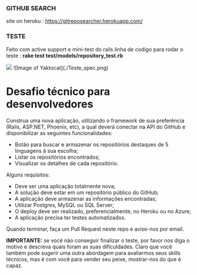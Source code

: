 ### GITHUB SEARCH

site on heroku : https://gitreposearcher.herokuapp.com/

### TESTE 

Feito com active support e mini-test do rails
linha de codigo para rodar o teste : **rake test test/models/repository_test.rb**

<img src="Test_spec.png" >
![Image of Yaktocat](./Teste_spec.png)



# Desafio técnico para desenvolvedores

Construa uma nova aplicação, utilizando o framework de sua preferência (Rails, ASP.NET, Phoenix, etc), a qual deverá conectar na API do GitHub e disponibilizar as seguintes funcionalidades:

- Botão para buscar e armazenar os repositórios destaques de 5 linguagens à sua escolha;
- Listar os repositórios encontrados;
- Visualizar os detalhes de cada repositório.

Alguns requisitos:

- Deve ser uma aplicação totalmente nova;
- A solução deve estar em um repositório público do GitHub;
- A aplicação deve armazenar as informações encontradas;
- Utilizar Postgres, MySQL ou SQL Server;
- O deploy deve ser realizado, preferencialmente, no Heroku ou no Azure;
- A aplicação precisa ter testes automatizados.

Quando terminar, faça um Pull Request neste repo e avise-nos por email.

**IMPORTANTE:** se você não conseguir finalizar o teste, por favor nos diga o motivo e descreva quais foram as suas dificuldades. Claro que você também pode sugerir uma outra abordagem para avaliarmos seus skills técnicos, mas é com você para vender seu peixe, mostrar-nos do que é capaz.
